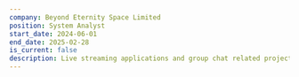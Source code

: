```yaml
---
company: Beyond Eternity Space Limited
position: System Analyst
start_date: 2024-06-01
end_date: 2025-02-28
is_current: false
description: Live streaming applications and group chat related projects. Intense schedule on refactoring vendors source code and on-going development. Develop production-graded white-label applications.
---
```

